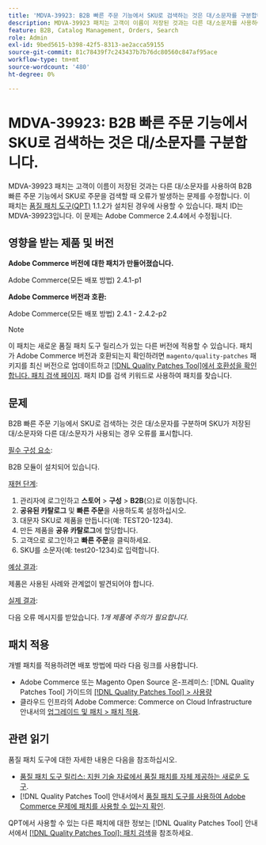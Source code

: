 ```yaml
---
title: 'MDVA-39923: B2B 빠른 주문 기능에서 SKU로 검색하는 것은 대/소문자를 구분합니다.'
description: MDVA-39923 패치는 고객이 이름이 저장된 것과는 다른 대/소문자를 사용하여 B2B 빠른 주문 기능에서 SKU로 주문을 검색할 때 오류가 발생하는 문제를 수정합니다. 이 패치는 [Quality Patches Tool (QPT)](https://experienceleague.adobe.com/en/docs/commerce-knowledge-base/kb/announcements/commerce-announcements/magento-quality-patches-released-new-tool-to-self-serve-quality-patches) 1.1.2가 설치된 경우 사용할 수 있습니다. 패치 ID는 MDVA-39923입니다. 이 문제는 Adobe Commerce 2.4.4에서 수정됩니다.
feature: B2B, Catalog Management, Orders, Search
role: Admin
exl-id: 9bed5615-b398-42f5-8313-ae2acca59155
source-git-commit: 81c78439f7c243437b7b76dc80560c847af95ace
workflow-type: tm+mt
source-wordcount: '480'
ht-degree: 0%

---
```


# MDVA-39923: B2B 빠른 주문 기능에서 SKU로 검색하는 것은 대/소문자를 구분합니다.

MDVA-39923 패치는 고객이 이름이 저장된 것과는 다른 대/소문자를 사용하여 B2B 빠른 주문 기능에서 SKU로 주문을 검색할 때 오류가 발생하는 문제를 수정합니다. 이 패치는 [품질 패치 도구(QPT)](https://experienceleague.adobe.com/en/docs/commerce-knowledge-base/kb/announcements/commerce-announcements/magento-quality-patches-released-new-tool-to-self-serve-quality-patches) 1.1.2가 설치된 경우에 사용할 수 있습니다. 패치 ID는 MDVA-39923입니다. 이 문제는 Adobe Commerce 2.4.4에서 수정됩니다.

## 영향을 받는 제품 및 버전

**Adobe Commerce 버전에 대한 패치가 만들어졌습니다.**

Adobe Commerce(모든 배포 방법) 2.4.1-p1

**Adobe Commerce 버전과 호환:**

Adobe Commerce(모든 배포 방법) 2.4.1 - 2.4.2-p2

>[!NOTE]
>
>이 패치는 새로운 품질 패치 도구 릴리스가 있는 다른 버전에 적용할 수 있습니다. 패치가 Adobe Commerce 버전과 호환되는지 확인하려면 `magento/quality-patches` 패키지를 최신 버전으로 업데이트하고 [[!DNL Quality Patches Tool]에서 호환성을 확인합니다. 패치 검색 페이지](https://experienceleague.adobe.com/en/docs/commerce-knowledge-base/kb/announcements/commerce-announcements/magento-quality-patches-released-new-tool-to-self-serve-quality-patches). 패치 ID를 검색 키워드로 사용하여 패치를 찾습니다.

## 문제

B2B 빠른 주문 기능에서 SKU로 검색하는 것은 대/소문자를 구분하며 SKU가 저장된 대/소문자와 다른 대/소문자가 사용되는 경우 오류를 표시합니다.

<u>필수 구성 요소</u>:

B2B 모듈이 설치되어 있습니다.

<u>재현 단계</u>:

1. 관리자에 로그인하고 **스토어** > **구성** > **B2B**(으)로 이동합니다.
1. **공유된 카탈로그** 및 **빠른 주문**&#x200B;을 사용하도록 설정하십시오.
1. 대문자 SKU로 제품을 만듭니다(예: TEST20-1234).
1. 만든 제품을 **공유 카탈로그**&#x200B;에 할당합니다.
1. 고객으로 로그인하고 **빠른 주문**&#x200B;을 클릭하세요.
1. SKU를 소문자(예: test20-1234)로 입력합니다.

<u>예상 결과</u>:

제품은 사용된 사례와 관계없이 발견되어야 합니다.

<u>실제 결과</u>:

다음 오류 메시지를 받았습니다. *1개 제품에 주의가 필요합니다*.

## 패치 적용

개별 패치를 적용하려면 배포 방법에 따라 다음 링크를 사용합니다.

* Adobe Commerce 또는 Magento Open Source 온-프레미스: [!DNL Quality Patches Tool] 가이드의 [[!DNL Quality Patches Tool] > 사용량](/help/tools/quality-patches-tool/usage.md)
* 클라우드 인프라의 Adobe Commerce: Commerce on Cloud Infrastructure 안내서의 [업그레이드 및 패치 > 패치 적용](https://experienceleague.adobe.com/docs/commerce-cloud-service/user-guide/develop/upgrade/apply-patches.html).

## 관련 읽기

품질 패치 도구에 대한 자세한 내용은 다음을 참조하십시오.

* [품질 패치 도구 릴리스: 지원 기술 자료에서 품질 패치를 자체 제공하는 새로운 도구](https://experienceleague.adobe.com/en/docs/commerce-knowledge-base/kb/announcements/commerce-announcements/magento-quality-patches-released-new-tool-to-self-serve-quality-patches).
* [!DNL Quality Patches Tool] 안내서에서 [품질 패치 도구를 사용하여 Adobe Commerce 문제에 패치를 사용할 수 있는지 확인](/help/tools/quality-patches-tool/patches-available-in-qpt/check-patch-for-magento-issue-with-magento-quality-patches.md).

QPT에서 사용할 수 있는 다른 패치에 대한 정보는 [!DNL Quality Patches Tool] 안내서에서 [[!DNL Quality Patches Tool]: 패치 검색](https://experienceleague.adobe.com/tools/commerce-quality-patches/index.html)을 참조하세요.
